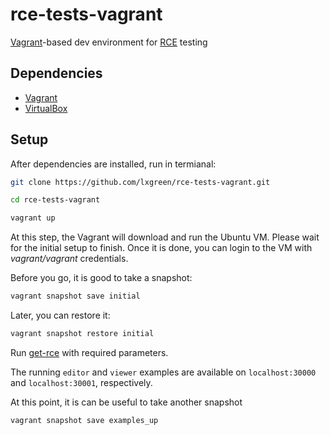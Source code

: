 # rce-tests-vagrant

[Vagrant](https://www.vagrantup.com/)-based dev environment for [RCE](https://github.com/wix-incubator/rich-content) testing

## Dependencies

- [Vagrant](https://www.vagrantup.com/downloads)
- [VirtualBox](https://www.virtualbox.org/wiki/Downloads)

## Setup

After dependencies are installed, run in termianal:

```bash
git clone https://github.com/lxgreen/rce-tests-vagrant.git

cd rce-tests-vagrant

vagrant up
```

At this step, the Vagrant will download and run the Ubuntu VM. Please wait for the initial setup to finish. Once it is done, you can login to the VM with _vagrant/vagrant_ credentials.

Before you go, it is good to take a snapshot:

```bash
vagrant snapshot save initial
```

Later, you can restore it:

```bash
vagrant snapshot restore initial
```

Run [get-rce](https://github.com/lxgreen/get-rce/blob/master/README.md) with required parameters.

The running `editor` and `viewer` examples are available on `localhost:30000` and `localhost:30001`, respectively.

At this point, it is can be useful to take another snapshot

```bash
vagrant snapshot save examples_up
```
